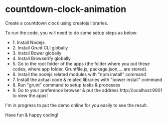 # countdown-clock-animation
<p>Create a countdown clock using createjs libraries.</p>

<p>To run the code, you will need to do some setup steps as below:</p>
<ul>
<li>1. Install Nodejs</li>
<li>2. Install Grunt CLI globally</li>
<li>3. Install Bower globally</li>
<li>4. Install Browserify globally</li>
<li>5. Go to the root folder of the apps (the folder where you put these codes, where app folder, Gruntfile.js, package.json,... are stored).</li>
<li>6. Install the nodejs related modules with "npm install" command</li>
<li>7. Install the actual code & related libraries with "bower install" command</li>
<li>8. Run "grunt" command to setup tasks & processes</li>
<li>9. Go to your preference browser & put the address http://localhost:9001 to view the apps!</li>
</ul>

<p>I'm in progress to put the demo online for you easily to see the result. </p>

<p>Have fun & happy coding!</p>

